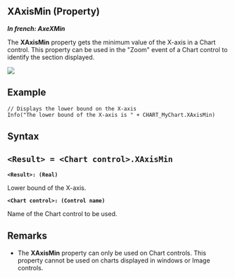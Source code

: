 


## XAxisMin (Property)

***In french: AxeXMin***
	



<a name="XUse"></a>
<a name="Use"></a>
<a name="description"></a>
The **XAxisMin** property gets the minimum value of the X-axis in a Chart control. This property can be used in the "Zoom" event of a Chart control to identify the section displayed.

![](https://doc.pcsoft.fr/en-US/images/image.awp?langid=3&name=Graphe_axes2%201.gif)

<a name="Example1"></a>
<a name="sample_code"></a>

## Example


```wl
// Displays the lower bound on the X-axis
Info("The lower bound of the X-axis is " + CHART_MyChart.XAxisMin)
```

<a name="XSYNTAX"></a>
<a name="SYNTAX1"></a>

## Syntax

`<Result> = <Chart control>.XAxisMin`
---

**`<Result>: (Real)`**

Lower bound of the X-axis.

**`<Chart control>: (Control name)`**

Name of the Chart control to be used.  



<a name="NOTE0"></a>
<a name="NOTE0_1"></a>

## Remarks


- The **XAxisMin** property can only be used on Chart controls. This property cannot be used on charts displayed in windows or Image controls.





